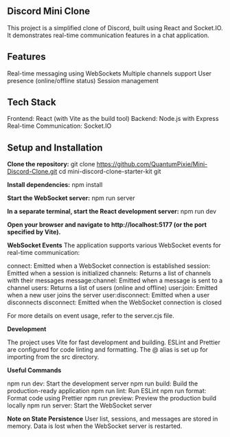 ## Discord Mini Clone

This project is a simplified clone of Discord, built using React and Socket.IO. It demonstrates real-time communication features in a chat application.

## Features

Real-time messaging using WebSockets
Multiple channels support
User presence (online/offline status)
Session management

## Tech Stack

Frontend: React (with Vite as the build tool)
Backend: Node.js with Express
Real-time Communication: Socket.IO

## Setup and Installation

**Clone the repository:**
git clone https://github.com/QuantumPixie/Mini-Discord-Clone.git
cd mini-discord-clone-starter-kit git

**Install dependencies:**
npm install

**Start the WebSocket server:**
npm run server

**In a separate terminal, start the React development server:**
npm run dev

**Open your browser and navigate to http://localhost:5177 (or the port specified by Vite).**

**WebSocket Events**
The application supports various WebSocket events for real-time communication:

connect: Emitted when a WebSocket connection is established
session: Emitted when a session is initialized
channels: Returns a list of channels with their messages
message:channel: Emitted when a message is sent to a channel
users: Returns a list of users (online and offline)
user:join: Emitted when a new user joins the server
user:disconnect: Emitted when a user disconnects
disconnect: Emitted when the WebSocket connection is closed

For more details on event usage, refer to the server.cjs file.

**Development**

The project uses Vite for fast development and building.
ESLint and Prettier are configured for code linting and formatting.
The @ alias is set up for importing from the src directory.

**Useful Commands**

npm run dev: Start the development server
npm run build: Build the production-ready application
npm run lint: Run ESLint
npm run format: Format code using Prettier
npm run preview: Preview the production build locally
npm run server: Start the WebSocket server

**Note on State Persistence**
User list, sessions, and messages are stored in memory. Data is lost when the WebSocket server is restarted.